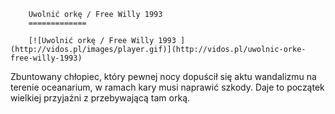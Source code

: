
        Uwolnić orkę / Free Willy 1993 
        =============
        
        [![Uwolnić orkę / Free Willy 1993 ](http://vidos.pl/images/player.gif)](http://vidos.pl/uwolnic-orke-free-willy-1993)
        
        
 Zbuntowany chłopiec, który pewnej nocy dopuścił się aktu wandalizmu na terenie oceanarium, w ramach kary musi naprawić szkody. Daje to początek wielkiej przyjaźni z przebywającą tam orką.
    